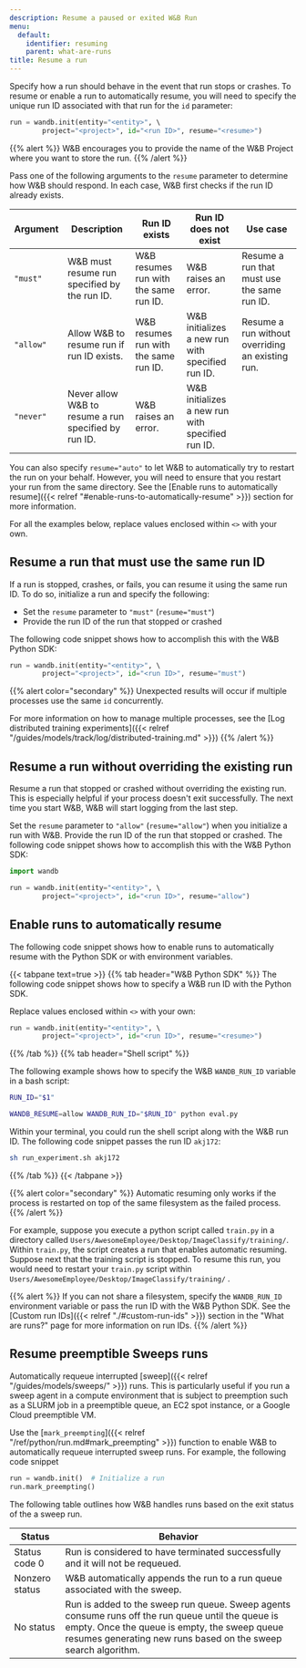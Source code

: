 ```yaml
---
description: Resume a paused or exited W&B Run
menu:
  default:
    identifier: resuming
    parent: what-are-runs
title: Resume a run
---
```


Specify how a run should behave in the event that run stops or crashes. To resume or enable a run to automatically resume, you will need to specify the unique run ID associated with that run for the `id` parameter:

```python
run = wandb.init(entity="<entity>", \ 
        project="<project>", id="<run ID>", resume="<resume>")
```

{{% alert %}}
W&B encourages you to provide the name of the W&B Project where you want to store the run.
{{% /alert %}}

Pass one of the following arguments to the `resume` parameter to determine how W&B should respond. In each case, W&B first checks if the run ID already exists. 

|Argument | Description | Run ID exists| Run ID does not exist | Use case |
| --- | --- | -- | --| -- |
| `"must"` | W&B must resume run specified by the run ID. | W&B resumes run with the same run ID. | W&B raises an error. | Resume a run that must use the same run ID.  |
| `"allow"`| Allow W&B to resume run if run ID exists. | W&B resumes run with the same run ID. | W&B initializes a new run with specified run ID. | Resume a run without overriding an existing run. |
| `"never"`| Never allow W&B to resume a run specified by run ID. | W&B raises an error. | W&B initializes a new run with specified run ID. | |

<!-- - `"must"`:  If the run ID exists, W&B resumes the run with that run ID. If the run ID does not exist, W&B does nothing. 
- `"allow"`:  If the run ID exists, W&B resumes the run with that run ID. If the run ID does not exist, W&B initializes a new run with the specified run ID.
- `"never"`: If the run ID exists, W&B does nothing. If the run ID does not exist, W&B starts a new run with the specified run ID.  -->

You can also specify `resume="auto"` to let W&B to automatically try to restart the run on your behalf. However, you will need to ensure that you restart your run from the same directory. See the [Enable runs to automatically resume]({{< relref "#enable-runs-to-automatically-resume" >}}) section for more information.

For all the examples below, replace values enclosed within `<>` with your own.

## Resume a run that must use the same run ID
If a run is stopped, crashes, or fails, you can resume it using the same run ID. To do so, initialize a run and specify the following:

* Set the `resume` parameter to `"must"` (`resume="must"`) 
* Provide the run ID of the run that stopped or crashed

<!-- Set the `resume` parameter to `"must"` (`resume="must"`) when you initialize the run and provide the run ID of the run that stopped or crashed.  -->

The following code snippet shows how to accomplish this with the W&B Python SDK:

```python
run = wandb.init(entity="<entity>", \ 
        project="<project>", id="<run ID>", resume="must")
```

{{% alert color="secondary" %}}
Unexpected results will occur if multiple processes use the same `id` concurrently. 


For more information on  how to manage multiple processes, see the [Log distributed training experiments]({{< relref "/guides/models/track/log/distributed-training.md" >}}) 
{{% /alert %}}

## Resume a run without overriding the existing run
Resume a run that stopped or crashed without overriding the existing run. This is especially helpful if your process doesn't exit successfully. The next time you start W&B, W&B will start logging from the last step.

Set the `resume` parameter to `"allow"` (`resume="allow"`) when you initialize a run with W&B. Provide the run ID of the run that stopped or crashed. The following code snippet shows how to accomplish this with the W&B Python SDK:

```python
import wandb

run = wandb.init(entity="<entity>", \ 
        project="<project>", id="<run ID>", resume="allow")
```


## Enable runs to automatically resume 
The following code snippet shows how to enable runs to automatically resume with the Python SDK or with environment variables. 

{{< tabpane text=true >}}
  {{% tab header="W&B Python SDK" %}}
The following code snippet shows how to specify a W&B run ID with the Python SDK. 

Replace values enclosed within `<>` with your own:

```python
run = wandb.init(entity="<entity>", \ 
        project="<project>", id="<run ID>", resume="<resume>")
```  
  {{% /tab %}}
  {{% tab header="Shell script" %}}

The following example shows how to specify the W&B `WANDB_RUN_ID` variable in a bash script: 

```bash title="run_experiment.sh"
RUN_ID="$1"

WANDB_RESUME=allow WANDB_RUN_ID="$RUN_ID" python eval.py
```
Within your terminal, you could run the shell script along with the W&B run ID. The following code snippet passes the run ID `akj172`: 

```bash
sh run_experiment.sh akj172 
```

{{% /tab %}}
{{< /tabpane >}}


{{% alert color="secondary" %}}
Automatic resuming only works if the process is restarted on top of the same filesystem as the failed process. 
{{% /alert %}}


For example, suppose you execute a python script called `train.py` in a directory called `Users/AwesomeEmployee/Desktop/ImageClassify/training/`. Within `train.py`, the script creates a run that enables automatic resuming. Suppose next that the training script is stopped. To resume this run, you would need to restart your `train.py` script within `Users/AwesomeEmployee/Desktop/ImageClassify/training/` .


{{% alert %}}
If you can not share a filesystem, specify the `WANDB_RUN_ID` environment variable or pass the run ID with the W&B Python SDK. See the [Custom run IDs]({{< relref "./#custom-run-ids" >}}) section in the "What are runs?" page for more information on run IDs.
{{% /alert %}}





## Resume preemptible Sweeps runs
Automatically requeue interrupted [sweep]({{< relref "/guides/models/sweeps/" >}}) runs. This is particularly useful if you run a sweep agent in a compute environment that is subject to preemption such as a SLURM job in a preemptible queue, an EC2 spot instance, or a Google Cloud preemptible VM.

Use the [`mark_preempting`]({{< relref "/ref/python/run.md#mark_preempting" >}}) function to enable W&B to automatically requeue interrupted sweep runs. For example, the following code snippet

```python
run = wandb.init()  # Initialize a run
run.mark_preempting()
```
The following table outlines how W&B handles runs based on the exit status of the a sweep run.

|Status| Behavior |
|------| ---------|
|Status code 0| Run is considered to have terminated successfully and it will not be requeued.  |
|Nonzero status| W&B automatically appends the run to a run queue associated with the sweep.|
|No status| Run is added to the sweep run queue. Sweep agents consume runs off the run queue until the queue is empty. Once the queue is empty, the sweep queue resumes generating new runs based on the sweep search algorithm.|